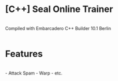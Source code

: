 <h1> [C++] Seal Online Trainer </h1></br>
Compiled with Embarcadero C++ Builder 10.1 Berlin</br></br>



<h1> Features </h1></br>
- Attack Spam
- Warp
- etc.